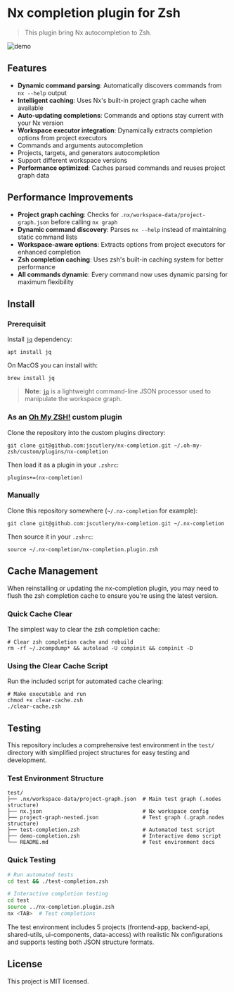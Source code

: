 # Nx completion plugin for Zsh

> This plugin bring Nx autocompletion to Zsh.

![demo](https://user-images.githubusercontent.com/8522558/111908149-67e8d780-8a58-11eb-9343-691f6d664163.gif)

## Features

- **Dynamic command parsing**: Automatically discovers commands from `nx --help` output
- **Intelligent caching**: Uses Nx's built-in project graph cache when available
- **Auto-updating completions**: Commands and options stay current with your Nx version
- **Workspace executor integration**: Dynamically extracts completion options from project executors
- Commands and arguments autocompletion
- Projects, targets, and generators autocompletion
- Support different workspace versions
- **Performance optimized**: Caches parsed commands and reuses project graph data

## Performance Improvements

- **Project graph caching**: Checks for `.nx/workspace-data/project-graph.json` before calling `nx graph`
- **Dynamic command discovery**: Parses `nx --help` instead of maintaining static command lists
- **Workspace-aware options**: Extracts options from project executors for enhanced completion
- **Zsh completion caching**: Uses zsh's built-in caching system for better performance
- **All commands dynamic**: Every command now uses dynamic parsing for maximum flexibility

## Install

### Prerequisit

Install [`jq`](https://stedolan.github.io/jq/) dependency:

```shell
apt install jq
```

On MacOS you can install with:

```shell
brew install jq
```

> **Note**: [`jq`](https://stedolan.github.io/jq/) is a lightweight command-line JSON processor used to manipulate the workspace graph.

### As an [Oh My ZSH!](https://github.com/robbyrussell/oh-my-zsh) custom plugin

Clone the repository into the custom plugins directory:

```shell
git clone git@github.com:jscutlery/nx-completion.git ~/.oh-my-zsh/custom/plugins/nx-completion
```

Then load it as a plugin in your `.zshrc`:

```shell
plugins+=(nx-completion)
```

### Manually

Clone this repository somewhere (`~/.nx-completion` for example):

```shell
git clone git@github.com:jscutlery/nx-completion.git ~/.nx-completion
```

Then source it in your `.zshrc`:

```shell
source ~/.nx-completion/nx-completion.plugin.zsh
```

## Cache Management

When reinstalling or updating the nx-completion plugin, you may need to flush the zsh completion cache to ensure you're using the latest version.

### Quick Cache Clear

The simplest way to clear the zsh completion cache:

```shell
# Clear zsh completion cache and rebuild
rm -rf ~/.zcompdump* && autoload -U compinit && compinit -D
```

### Using the Clear Cache Script

Run the included script for automated cache clearing:

```shell
# Make executable and run
chmod +x clear-cache.zsh
./clear-cache.zsh
```

## Testing

This repository includes a comprehensive test environment in the `test/` directory with simplified project structures for easy testing and development.

### Test Environment Structure

```
test/
├── .nx/workspace-data/project-graph.json  # Main test graph (.nodes structure)
├── nx.json                                # Nx workspace config
├── project-graph-nested.json              # Test graph (.graph.nodes structure) 
├── test-completion.zsh                    # Automated test script
├── demo-completion.zsh                    # Interactive demo script
└── README.md                              # Test environment docs
```

### Quick Testing

```bash
# Run automated tests
cd test && ./test-completion.zsh

# Interactive completion testing
cd test
source ../nx-completion.plugin.zsh
nx <TAB>  # Test completions
```

The test environment includes 5 projects (frontend-app, backend-api, shared-utils, ui-components, data-access) with realistic Nx configurations and supports testing both JSON structure formats.

## License

This project is MIT licensed.

